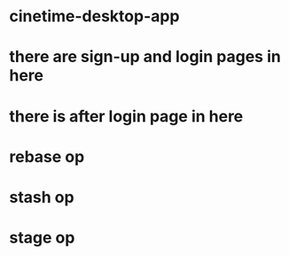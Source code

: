 # cinetime-desktop-app

# there are sign-up and login pages in here

# there is after login page in here

# rebase op

# stash op

# stage op
